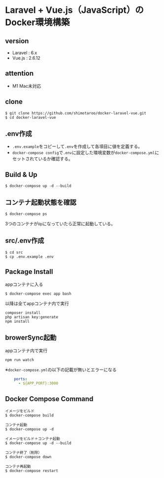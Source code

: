 # Laravel + Vue.js（JavaScript）のDocker環境構築

## version

- Laravel : 6.x
- Vue.js : 2.6.12

## attention

- M1 Mac未対応
## clone

```
$ git clone https://github.com/shimotaroo/docker-laravel-vue.git
$ cd docker-laravel-vue
```
## .env作成

- `.env.example`をコピーして`.env`を作成して各項目に値を定義する。
- `docker-compose config`で`.env`に設定した環境変数が`docker-compose.yml`にセットされているか確認する。
## Build & Up

```
$ docker-compose up -d --build
```

## コンテナ起動状態を確認

```
$ docker-compose ps
```

3つのコンテナが`Up`になっていたら正常に起動している。

## src/.env作成

```
$ cd src
$ cp .env.example .env
```

## Package Install

appコンテナに入る

```
$ docker-compose exec app bash
```

以降は全てappコンテナ内で実行

```
composer install
php artisan key:generate
npm install
```

## browerSync起動

appコンテナ内で実行

```
npm run watch
```

※`docker-compose.yml`の以下の記載が無いとエラーになる

```yml
    ports:
      - ${APP_PORT}:3000

```

## Docker Compose Command

```
イメージをビルド
$ docker-compose build

コンテナ起動
$ docker-compose up -d

イメージをビルド＋コンテナ起動
$ docker-compose up -d --build

コンテナ終了（削除）
$ docker-compose down

コンテナ再起動
$ docker-compose restart
```